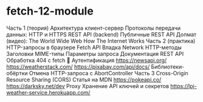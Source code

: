 # fetch-12-module

Часть 1 (теория)
Архитектура клиент-сервер
Протоколы передачи данных: HTTP и HTTPS
REST API (backend)
Публичные REST API
Допмат (видео):
The World Wide Web
How The Internet Works
Часть 2 (практика)
HTTP-запросы в браузере
Fetch API
Владка Network
HTTP-методы
Заголовки
MIME-типы
Параметры запроса
Документация REST API
Обработка 404 с fetch 🐷
Аутентификация
https://newsapi.org/
https://weatherstack.com/
https://pixabay.com/api/docs/
Библиотеки-обёртки
Отмена HTTP-запроса с AbortController
Часть 3
Cross-Origin Resource Sharing (CORS)
Статья на MDN
https://pokeapi.co/
https://darksky.net/dev
Proxy
Хранение API ключей и секретов
https://lpj-weather-service.herokuapp.com/